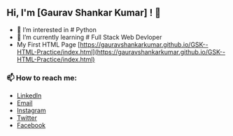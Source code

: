 ## Hi, I'm [Gaurav Shankar Kumar] ! 👋
- 👀 I’m interested in # Python
- 🌱 I’m currently learning # Full Stack Web Devloper
- My First HTML Page [https://gauravshankarkumar.github.io/GSK--HTML-Practice/index.html](https://gauravshankarkumar.github.io/GSK--HTML-Practice/index.html)


### 📫 How to reach me:

- [LinkedIn](https://www.linkedin.com/in/gauravshankarkumar/)
- [Email](gauravshankarkumar@gmail.com)
- [Instagram](https://www.instagram.com/gauravshankarkumar/)
- [Twitter](https://twitter.com/gauravshankarkr)
- [Facebook](https://www.facebook.com/gauravshankarkumar)
